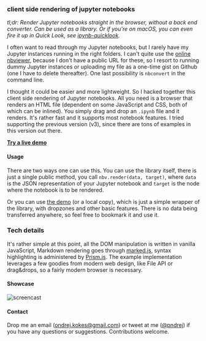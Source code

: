 ### client side rendering of jupyter notebooks

*tl;dr: Render Jupyter notebooks straight in the browser, without a back end converter. Can be used as a library. Or if you're on macOS, you can even fire it up in Quick Look, see [ipynb-quicklook](https://github.com/tuxu/ipynb-quicklook).*

I often want to read through my Jupyter notebooks, but I rarely have my Jupyter instances running in the right folders. I can't quite use the [online nbviewer](http://nbviewer.jupyter.org/), because I don't have a public URL for these, so I resort to running dummy Jupyter instances or uploading my file as a one-time gist on Github (one I have to delete thereafter). One last possibility is `nbconvert` in the command line.

I thought it could be easier and more lightweight. So I hacked together this client side rendering of Jupyter notebooks. All you need is a browser that renders an HTML file (dependent on some JavaScript and CSS, both of which can be inlined). You simply drag and drop an `.ipynb` file and it renders. It's rather fast and it supports most notebook features. I tried supporting the previous version (v3), since there are tons of examples in this version out there.

[**Try a live demo**](https://kokes.github.io/nbviewer.js/viewer.html)

#### Usage

There are two ways one can use this. You can use the library itself, there is just a single public method, you call `nbv.render(data, target)`, where `data` is the JSON representation of your Jupyter notebook and `target` is the node where the notebook is to be rendered.

Or you can use [the demo](https://kokes.github.io/nbviewer.js/viewer.html) (or a local copy), which is just a simple wrapper of the library, with dropzones and other basic features. There is no data being transferred anywhere, so feel free to bookmark it and use it.

### Tech details
It's rather simple at this point, all the DOM manipulation is written in vanilla JavaScript, Markdown rendering goes through [marked.js](https://github.com/chjj/marked), syntax highlighting is administered by [Prism.js](http://prismjs.com/). The example implementation leverages a few goodies from modern web design, like File API or drag&drops, so a fairly modern browser is necessary.

#### Showcase

![screencast](https://raw.githubusercontent.com/kokes/nbviewer.js/master/preview.gif)


#### Contact

Drop me an email (ondrej.kokes@gmail.com) or tweet at me ([@pndrej](https://twitter.com/pndrej)) if you have any questions or suggestions. Contributions welcome.
